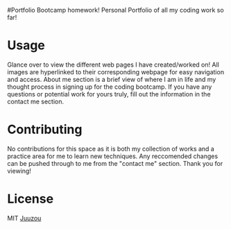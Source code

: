 
#Portfolio
 Bootcamp homework! Personal Portfolio of all my coding work so far!

# Usage
Glance over to view the different web pages I have created/worked on! All images are hyperlinked to their corresponding webpage for easy navigation and access. About me section is a brief view of where I am in life and my thought process in signing up for the coding bootcamp. If you have any questions or potential work for yours truly, fill out the information in the contact me section.

# Contributing
No contributions for this space as it is both my collection of works and a practice area for me to learn new techniques. Any reccomended changes can be pushed through to me from the "contact me" section. Thank you for viewing!

# License
MIT
[Juuzou](https://user-images.githubusercontent.com/130249033/235043880-21bf4ddf-efd4-4a9f-ad84-992c99453131.jpg)
